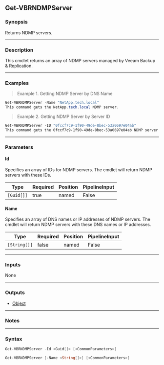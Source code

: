 Get-VBRNDMPServer
-----------------

### Synopsis
Returns NDMP servers.

---

### Description

This cmdlet returns an array of NDMP servers managed by Veeam Backup & Replication.

---

### Examples
> Example 1. Getting NDMP Server by DNS Name

```PowerShell
Get-VBRNDMPServer -Name "NetApp.tech.local"
This command gets the NetApp.tech.local NDMP server.
```
> Example 2. Getting NDMP Server by Server ID

```PowerShell
Get-VBRNDMPServer -ID "0fccf7c9-1f90-49de-8bec-53a0697e04ab"
This command gets the 0fccf7c9-1f90-49de-8bec-53a0697e04ab NDMP server.
```

---

### Parameters
#### **Id**
Specifies an array of IDs for NDMP servers. The cmdlet will return NDMP servers with these IDs.

|Type      |Required|Position|PipelineInput|
|----------|--------|--------|-------------|
|`[Guid[]]`|true    |named   |False        |

#### **Name**
Specifies an array of DNS names or IP addresses of NDMP servers. The cmdlet will return NDMP servers with these DNS names or IP addresses.

|Type        |Required|Position|PipelineInput|
|------------|--------|--------|-------------|
|`[String[]]`|false   |named   |False        |

---

### Inputs
None

---

### Outputs
* [Object](https://learn.microsoft.com/en-us/dotnet/api/System.Object)

---

### Notes

---

### Syntax
```PowerShell
Get-VBRNDMPServer -Id <Guid[]> [<CommonParameters>]
```
```PowerShell
Get-VBRNDMPServer [-Name <String[]>] [<CommonParameters>]
```
